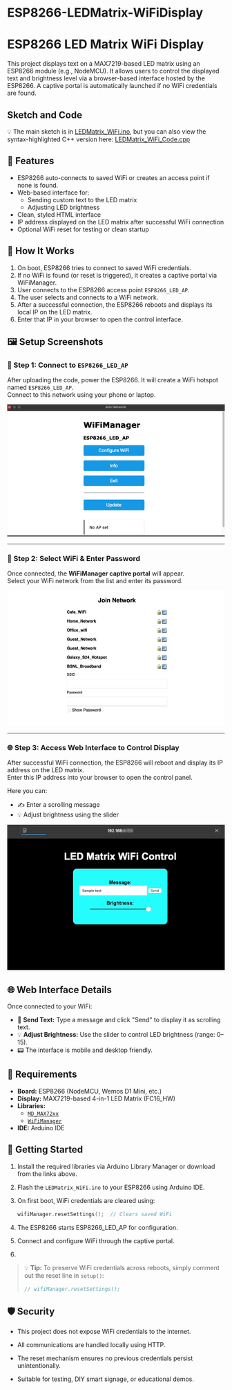 # ESP8266-LEDMatrix-WiFiDisplay
# ESP8266 LED Matrix WiFi Display

This project displays text on a MAX7219-based LED matrix using an ESP8266 module (e.g., NodeMCU). It allows users to control the displayed text and brightness level via a browser-based interface hosted by the ESP8266. A captive portal is automatically launched if no WiFi credentials are found.

## Sketch and Code
💡 The main sketch is in [LEDMatrix_WiFi.ino](LEDMatrix_WiFi.ino), but you can also view the syntax-highlighted C++ version here: [LEDMatrix_WiFi_Code.cpp](ESP8266_LED_Matrix_code.cpp)

## 🔧 Features

- ESP8266 auto-connects to saved WiFi or creates an access point if none is found.
- Web-based interface for:
  - Sending custom text to the LED matrix
  - Adjusting LED brightness
- Clean, styled HTML interface
- IP address displayed on the LED matrix after successful WiFi connection
- Optional WiFi reset for testing or clean startup

## 📱 How It Works

1. On boot, ESP8266 tries to connect to saved WiFi credentials.
2. If no WiFi is found (or reset is triggered), it creates a captive portal via WiFiManager.
3. User connects to the ESP8266 access point `ESP8266_LED_AP`.
4. The user selects and connects to a WiFi network.
5. After a successful connection, the ESP8266 reboots and displays its local IP on the LED matrix.
6. Enter that IP in your browser to open the control interface.

## 🖼️ Setup Screenshots

### 📲 Step 1: Connect to `ESP8266_LED_AP`

After uploading the code, power the ESP8266. It will create a WiFi hotspot named `ESP8266_LED_AP`.  
Connect to this network using your phone or laptop.

![Configure WiFi Screenshot](Screenshots/Wifi_Configure.png)

---

### 📶 Step 2: Select WiFi & Enter Password

Once connected, the **WiFiManager captive portal** will appear.  
Select your WiFi network from the list and enter its password.

![WiFi List Screenshot](Screenshots/Select_Wifi.png)

---

### 🌐 Step 3: Access Web Interface to Control Display

After successful WiFi connection, the ESP8266 will reboot and display its IP address on the LED matrix.  
Enter this IP address into your browser to open the control panel.

Here you can:

- ✍️ Enter a scrolling message
- 💡 Adjust brightness using the slider

![Web Interface](Screenshots/Web_interface_LED.png)

## 🌐 Web Interface Details

Once connected to your WiFi:

- 💬 **Send Text:** Type a message and click "Send" to display it as scrolling text.
- 💡 **Adjust Brightness:** Use the slider to control LED brightness (range: 0–15).
- 📟 The interface is mobile and desktop friendly.

## 🧰 Requirements

- **Board:** ESP8266 (NodeMCU, Wemos D1 Mini, etc.)
- **Display:** MAX7219-based 4-in-1 LED Matrix (FC16_HW)
- **Libraries:**
  - [`MD_MAX72xx`](https://github.com/MajicDesigns/MD_MAX72XX)
  - [`WiFiManager`](https://github.com/tzapu/WiFiManager)
- **IDE:** Arduino IDE

## 🚀 Getting Started

1. Install the required libraries via Arduino Library Manager or download from the links above.
2. Flash the `LEDMatrix_WiFi.ino` to your ESP8266 using Arduino IDE.
3. On first boot, WiFi credentials are cleared using:
   
     ```cpp
   wifiManager.resetSettings();  // Clears saved WiFi
     
5. The ESP8266 starts ESP8266_LED_AP for configuration.
6. Connect and configure WiFi through the captive portal.
7. 
> 💡 **Tip:** To preserve WiFi credentials across reboots, simply comment out the reset line in `setup()`:
> ```cpp
> // wifiManager.resetSettings();
> ```

## 🛡️ Security

- This project does not expose WiFi credentials to the internet.

- All communications are handled locally using HTTP.

- The reset mechanism ensures no previous credentials persist unintentionally.

- Suitable for testing, DIY smart signage, or educational demos.
